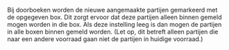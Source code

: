 Bij doorboeken worden de nieuwe aangemaakte partijen gemarkeerd met de opgegeven box. Dit zorgt ervoor dat deze partijen alleen binnen gemeld mogen worden in die box. Als deze instelling leeg is dan mogen de partijen in alle boxen binnen gemeld worden. (Let op, dit betreft alleen partijen die naar een andere voorraad gaan niet de partijen in huidige voorraad.)